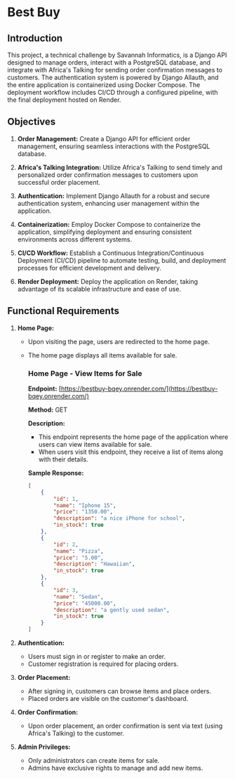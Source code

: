 # Best Buy

## Introduction
This project, a technical challenge by Savannah Informatics, is a Django API designed to manage orders, interact with a PostgreSQL database, and integrate with Africa's Talking for sending order confirmation messages to customers. The authentication system is powered by Django Allauth, and the entire application is containerized using Docker Compose. The deployment workflow includes CI/CD through a configured pipeline, with the final deployment hosted on Render.

## Objectives
1. **Order Management:** Create a Django API for efficient order management, ensuring seamless interactions with the PostgreSQL database.

2. **Africa's Talking Integration:** Utilize Africa's Talking to send timely and personalized order confirmation messages to customers upon successful order placement.

3. **Authentication:** Implement Django Allauth for a robust and secure authentication system, enhancing user management within the application.

4. **Containerization:** Employ Docker Compose to containerize the application, simplifying deployment and ensuring consistent environments across different systems.

5. **CI/CD Workflow:** Establish a Continuous Integration/Continuous Deployment (CI/CD) pipeline to automate testing, build, and deployment processes for efficient development and delivery.

6. **Render Deployment:** Deploy the application on Render, taking advantage of its scalable infrastructure and ease of use.

## Functional Requirements
1. **Home Page:**
   - Upon visiting the page, users are redirected to the home page.
   - The home page displays all items available for sale.

     ### Home Page - View Items for Sale

     **Endpoint:** [https://bestbuy-bqey.onrender.com/](https://bestbuy-bqey.onrender.com/)

     **Method:** GET

     **Description:**
     - This endpoint represents the home page of the application where users can view items available for sale.
     - When users visit this endpoint, they receive a list of items along with their details.

     **Sample Response:**
     ```json
     [
         {
             "id": 1,
             "name": "Iphone 15",
             "price": "1350.00",
             "description": "a nice iPhone for school",
             "in_stock": true
         },
         {
             "id": 2,
             "name": "Pizza",
             "price": "5.00",
             "description": "Hawaiian",
             "in_stock": true
         },
         {
             "id": 3,
             "name": "Sedan",
             "price": "45000.00",
             "description": "a gently used sedan",
             "in_stock": true
         }
     ]
     ```

2. **Authentication:**
   - Users must sign in or register to make an order.
   - Customer registration is required for placing orders.

3. **Order Placement:**
   - After signing in, customers can browse items and place orders.
   - Placed orders are visible on the customer's dashboard.

4. **Order Confirmation:**
   - Upon order placement, an order confirmation is sent via text (using Africa's Talking) to the customer.

5. **Admin Privileges:**
   - Only administrators can create items for sale.
   - Admins have exclusive rights to manage and add new items.

